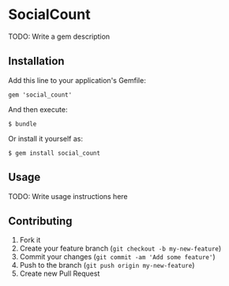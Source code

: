 # SocialCount

TODO: Write a gem description

## Installation

Add this line to your application's Gemfile:

    gem 'social_count'

And then execute:

    $ bundle

Or install it yourself as:

    $ gem install social_count

## Usage

TODO: Write usage instructions here

## Contributing

1. Fork it
2. Create your feature branch (`git checkout -b my-new-feature`)
3. Commit your changes (`git commit -am 'Add some feature'`)
4. Push to the branch (`git push origin my-new-feature`)
5. Create new Pull Request
